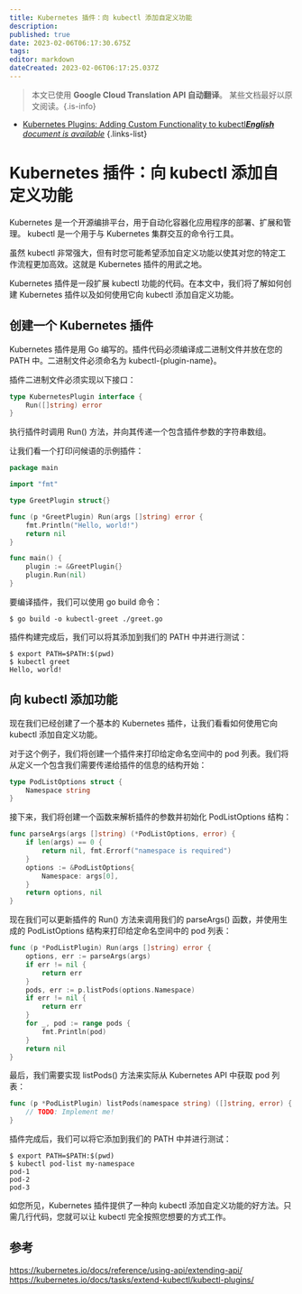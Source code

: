 ```yaml
---
title: Kubernetes 插件：向 kubectl 添加自定义功能
description: 
published: true
date: 2023-02-06T06:17:30.675Z
tags: 
editor: markdown
dateCreated: 2023-02-06T06:17:25.037Z
---
```


> 本文已使用 **Google Cloud Translation API 自动翻译**。
某些文档最好以原文阅读。{.is-info}



- [Kubernetes Plugins: Adding Custom Functionality to kubectl***English** document is available*](/en/Knowledge-base/Kubernetes/kubernetes-plugins-adding-custom-functionality-to-kubectl)
{.links-list}


# Kubernetes 插件：向 kubectl 添加自定义功能

Kubernetes 是一个开源编排平台，用于自动化容器化应用程序的部署、扩展和管理。 kubectl 是一个用于与 Kubernetes 集群交互的命令行工具。

虽然 kubectl 非常强大，但有时您可能希望添加自定义功能以使其对您的特定工作流程更加高效。这就是 Kubernetes 插件的用武之地。

Kubernetes 插件是一段扩展 kubectl 功能的代码。在本文中，我们将了解如何创建 Kubernetes 插件以及如何使用它向 kubectl 添加自定义功能。

## 创建一个 Kubernetes 插件

Kubernetes 插件是用 Go 编写的。插件代码必须编译成二进制文件并放在您的 PATH 中。二进制文件必须命名为 kubectl-{plugin-name}。

插件二进制文件必须实现以下接口：

```go
type KubernetesPlugin interface {
	Run([]string) error
}
```

执行插件时调用 Run() 方法，并向其传递一个包含插件参数的字符串数组。

让我们看一个打印问候语的示例插件：

```go
package main

import "fmt"

type GreetPlugin struct{}

func (p *GreetPlugin) Run(args []string) error {
	fmt.Println("Hello, world!")
	return nil
}

func main() {
	plugin := &GreetPlugin{}
	plugin.Run(nil)
}
```

要编译插件，我们可以使用 go build 命令：

```
$ go build -o kubectl-greet ./greet.go
```

插件构建完成后，我们可以将其添加到我们的 PATH 中并进行测试：

```
$ export PATH=$PATH:$(pwd)
$ kubectl greet
Hello, world!
```

## 向 kubectl 添加功能

现在我们已经创建了一个基本的 Kubernetes 插件，让我们看看如何使用它向 kubectl 添加自定义功能。

对于这个例子，我们将创建一个插件来打印给定命名空间中的 pod 列表。我们将从定义一个包含我们需要传递给插件的信息的结构开始：

```go
type PodListOptions struct {
	Namespace string
}
```

接下来，我们将创建一个函数来解析插件的参数并初始化 PodListOptions 结构：

```go
func parseArgs(args []string) (*PodListOptions, error) {
	if len(args) == 0 {
		return nil, fmt.Errorf("namespace is required")
	}
	options := &PodListOptions{
		Namespace: args[0],
	}
	return options, nil
}
```

现在我们可以更新插件的 Run() 方法来调用我们的 parseArgs() 函数，并使用生成的 PodListOptions 结构来打印给定命名空间中的 pod 列表：

```go
func (p *PodListPlugin) Run(args []string) error {
	options, err := parseArgs(args)
	if err != nil {
		return err
	}
	pods, err := p.listPods(options.Namespace)
	if err != nil {
		return err
	}
	for _, pod := range pods {
		fmt.Println(pod)
	}
	return nil
}
```

最后，我们需要实现 listPods() 方法来实际从 Kubernetes API 中获取 pod 列表：

```go
func (p *PodListPlugin) listPods(namespace string) ([]string, error) {
	// TODO: Implement me!
}
```

插件完成后，我们可以将它添加到我们的 PATH 中并进行测试：

```
$ export PATH=$PATH:$(pwd)
$ kubectl pod-list my-namespace
pod-1
pod-2
pod-3
```

如您所见，Kubernetes 插件提供了一种向 kubectl 添加自定义功能的好方法。只需几行代码，您就可以让 kubectl 完全按照您想要的方式工作。

## 参考

https://kubernetes.io/docs/reference/using-api/extending-api/
https://kubernetes.io/docs/tasks/extend-kubectl/kubectl-plugins/